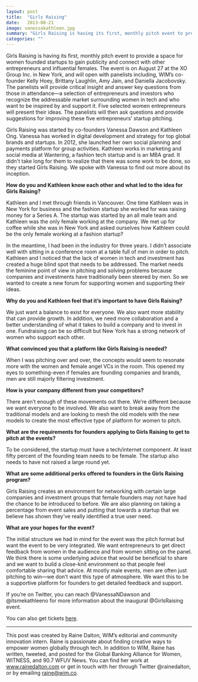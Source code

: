 ```yaml
---
layout: post
title:  "Girls Raising"
date:   2013-08-21
image: vanessakathleen.jpg
summary: "Girls Raising is having its first, monthly pitch event to provide a space for women founded startups to gain publicity and connect with other entrepreneurs and influential females."
categories: ""
---
```


Girls Raising is having its first, monthly pitch event to provide a space for women founded startups to gain publicity and connect with other entrepreneurs and influential females. The event is on August 27 at the XO Group Inc. in New York, and will open with panelists including, WIM’s co-founder Kelly Hoey, Brittany Laughlin, Amy Jain, and Daniella Jacobovsky. The panelists will provide critical insight and answer key questions from those in attendance—a selection of entrepreneurs and investors who recognize the addressable market surrounding women in tech and who want to be inspired by and support it. Five selected women entrepreneurs will present their ideas. The panelists will then ask questions and provide suggestions for improving these five entrepreneurs’ startup pitching.



Girls Raising was started by co-founders Vanessa Dawson and Kathleen Ong. Vanessa has worked in digital development and strategy for top global brands and startups. In 2012, she launched her own social planning and payments platform for group activities. Kathleen works in marketing and social media at Wantering, a fashion tech startup and is an MBA grad. It didn't take long for them to realize that there was some work to be done, so they started Girls Raising. We spoke with Vanessa to find out more about its inception.



**How do you and Kathleen know each other and what led to the idea for Girls Raising?**



Kathleen and I met through friends in Vancouver. One time Kathleen was in New York for business and the fashion startup she worked for was raising money for a Series A. The startup was started by an all male team and Kathleen was the only female working at the company. We met up for coffee while she was in New York and asked ourselves how Kathleen could be the only female working at a fashion startup?



In the meantime, I had been in the industry for three years. I didn’t associate well with sitting in a conference room at a table full of men in order to pitch. Kathleen and I noticed that the lack of women in tech and investment has created a huge blind spot that needs to be addressed. The market needs the feminine point of view in pitching and solving problems because companies and investments have traditionally been steered by men. So we wanted to create a new forum for supporting women and supporting their ideas.



**Why do you and Kathleen feel that it’s important to have Girls Raising?**



We just want a balance to exist for everyone. We also want more stability that can provide growth. In addition, we need more collaboration and a better understanding of what it takes to build a company and to invest in one. Fundraising can be so difficult but New York has a strong network of women who support each other.



**What convinced you that a platform like Girls Raising is needed?**



When I was pitching over and over, the concepts would seem to resonate more with the women and female angel VCs in the room. This opened my eyes to something-even if females are founding companies and brands, men are still majorly filtering investment.



**How is your company different from your competitors?**



There aren’t enough of these movements out there. We’re different because we want everyone to be involved. We also want to break away from the traditional models and are looking to mesh the old models with the new models to create the most effective type of platform for women to pitch.



**What are the requirements for founders applying to Girls Raising to get to pitch at the events?**



To be considered, the startup must have a tech/internet component. At least fifty percent of the founding team needs to be female. The startup also needs to have not raised a large round yet.



**What are some additional perks offered to founders in the Girls Raising program?**



Girls Raising creates an environment for networking with certain large companies and investment groups that female founders may not have had the chance to be introduced to before. We are also planning on taking a percentage from event sales and putting that towards a startup that we believe has shown they’ve really identified a true user need.



**What are your hopes for the event?**


The initial structure we had in mind for the event was the pitch format but want the event to be very integrated. We want entrepreneurs to get direct feedback from women in the audience and from women sitting on the panel. We think there is some underlying advice that would be beneficial to share and we want to build a close-knit environment so that people feel comfortable sharing that advice. At mostly male events, men are often just pitching to win—we don’t want this type of atmosphere. We want this to be a supportive platform for founders to get detailed feedback and support.



If you’re on Twitter, you can reach @VanessaNDawson and @itsmekathleeno for more information about the inaugural @GirlsRaising event.



You can also get tickets [here](http://girlsraising-eac2.eventbrite.com/).

 ______________________________________________________

This post was created by Raine Dalton, WIM’s editorial and community innovation intern. Raine is passionate about finding creative ways to empower women globally through tech. In addition to WIM, Raine has written, tweeted, and posted for the Global Banking Alliance for Women, WITNESS, and 90.7 WFUV News. You can find her work at www.rainedalton.com or get in touch with her through Twitter @rainedalton, or by emailing raine@wim.co.

